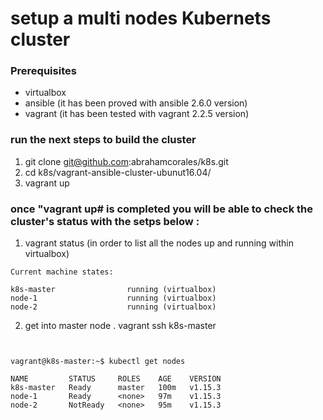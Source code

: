 # setup a multi nodes Kubernets cluster

### Prerequisites
- virtualbox
- ansible (it has been proved with ansible 2.6.0 version)
- vagrant (it has been tested with vagrant 2.2.5 version)
 
### run the next steps to build the cluster 
 1. git clone git@github.com:abrahamcorales/k8s.git
 2. cd k8s/vagrant-ansible-cluster-ubunut16.04/
 3. vagrant up
  
  
### once "vagrant up# is completed   you will be able to  check the cluster's status with the setps below :

1. vagrant status (in order to list  all the nodes up and running within virtualbox)
  ```
  Current machine states:
 
  k8s-master                running (virtualbox)
  node-1                    running (virtualbox)
  node-2                    running (virtualbox)
 ```

2. get into master node
 . vagrant ssh k8s-master

 ```
 
 
 vagrant@k8s-master:~$ kubectl get nodes

NAME         STATUS     ROLES    AGE    VERSION
k8s-master   Ready      master   100m   v1.15.3
node-1       Ready      <none>   97m    v1.15.3
node-2       NotReady   <none>   95m    v1.15.3

 ```
